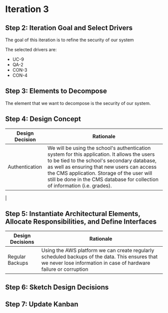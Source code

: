 # Iteration 3

## Step 2: Iteration Goal and Select Drivers

The goal of this iteration is to refine the security of our system

The selected drivers are:

* UC-9
* QA-2
* CON-3
* CON-4

## Step 3: Elements to Decompose

The element that we want to decompose is the security of our system.

## Step 4: Design Concept

| Design Decision              | Rationale                                                                                                                                                                                                                  |
| ---------------------------- | -------------------------------------------------------------------------------------------------------------------------------------------------------------------------------------------------------------------------- |
| Authentication | We will be using the school's authentication system for this application. It allows the users to be tied to the school's secondary database, as well as ensuring that new users can access the CMS application. Storage of the user will still be done in the CMS database for collection of information (i.e. grades).  |
|

## Step 5: Instantiate Architectural Elements, Allocate Responsibilities, and Define Interfaces

| Design Decisions | Rationale   |
| ---------------- | ----------- |
| Regular Backups | Using the AWS platform we can create regularly scheduled backups of the data. This ensures that we never lose information in case of hardware failure or corruption |

## Step 6: Sketch Design Decisions

## Step 7: Update Kanban
